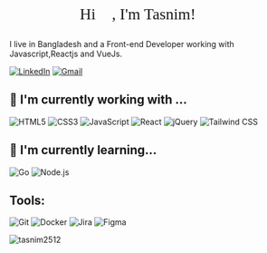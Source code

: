 <p align="center" style="font-family: 'Comic Sans MS', 'Comic Sans', cursive; font-size: 2em;">Hi 👋, I'm Tasnim! 🧑‍💻</p>

I live in Bangladesh and a Front-end Developer working with Javascript,Reactjs and VueJs.

[![LinkedIn](https://img.shields.io/badge/LinkedIn-0077B5?style=for-the-badge&logo=linkedin&logoColor=white)](https://www.linkedin.com/in/tasnim-hossain-prapty-a1261a166/)
[![Gmail](https://img.shields.io/badge/Gmail-D14836?style=for-the-badge&logo=gmail&logoColor=white)](mailto:tasnimhossainnwu16@gmail.com)

## 🔧 I'm currently working with ...

![HTML5](https://img.shields.io/badge/HTML5-E34F26?style=for-the-badge&logo=html5&logoColor=white)
![CSS3](https://img.shields.io/badge/CSS3-1572B6?style=for-the-badge&logo=css3&logoColor=white)
![JavaScript](https://img.shields.io/badge/JavaScript-F7DF1E?style=for-the-badge&logo=javascript&logoColor=black)
![React](https://img.shields.io/badge/React-20232A?style=for-the-badge&logo=react&logoColor=61DAFB)
![jQuery](https://img.shields.io/badge/jQuery-0769AD?style=for-the-badge&logo=jquery&logoColor=white)
![Tailwind CSS](https://img.shields.io/badge/Tailwind_CSS-38B2AC?style=for-the-badge&logo=tailwind-css&logoColor=white)

## 🌱 I'm currently learning...
![Go](https://img.shields.io/badge/Go-00ADD8?style=for-the-badge&logo=go&logoColor=white)
![Node.js](https://img.shields.io/badge/Node.js-43853D?style=for-the-badge&logo=node-dot-js&logoColor=white)

## Tools:
![Git](https://img.shields.io/badge/git-F05032?style=for-the-badge&logo=git&logoColor=white)
![Docker](https://img.shields.io/badge/Docker-2496ED?style=for-the-badge&logo=docker&logoColor=white)
![Jira](https://img.shields.io/badge/Jira-0052CC?style=for-the-badge&logo=jira&logoColor=white)
![Figma](https://img.shields.io/badge/Figma-F24E1E?style=for-the-badge&logo=figma&logoColor=white)

<p><img align="left" src="https://github-readme-stats.vercel.app/api/top-langs?username=tasnim2512&show_icons=true&locale=en&layout=compact" alt="tasnim2512" /></p>


